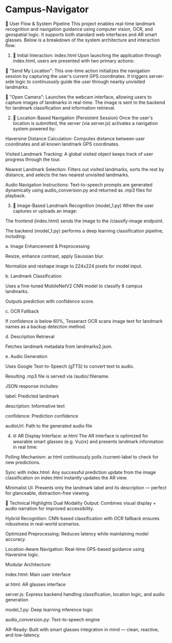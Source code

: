 # Campus-Navigator
🔁 User Flow & System Pipeline
This project enables real-time landmark recognition and navigation guidance using computer vision, OCR, and geospatial logic. It supports both standard web interfaces and AR smart glasses. Below is a breakdown of the system architecture and interaction flow:

1. 🧭 Initial Interaction: index.html
Upon launching the application through index.html, users are presented with two primary actions:

📍 "Send My Location": This one-time action initializes the navigation session by capturing the user's current GPS coordinates. It triggers server-side logic to continuously guide the user through nearby unvisited landmarks.

📸 "Open Camera": Launches the webcam interface, allowing users to capture images of landmarks in real-time. The image is sent to the backend for landmark classification and information retrieval.

2. 📡 Location-Based Navigation (Persistent Session)
Once the user's location is submitted, the server (via server.js) activates a navigation system powered by:

Haversine Distance Calculation: Computes distance between user coordinates and all known landmark GPS coordinates.

Visited Landmark Tracking: A global visited object keeps track of user progress through the tour.

Nearest Landmark Selection: Filters out visited landmarks, sorts the rest by distance, and selects the two nearest unvisited landmarks.

Audio Navigation Instructions: Text-to-speech prompts are generated dynamically using audio_conversion.py and returned as .mp3 files for playback.

3. 🧠 Image-Based Landmark Recognition (model_1.py)
When the user captures or uploads an image:

The frontend (index.html) sends the image to the /classify-image endpoint.

The backend (model_1.py) performs a deep learning classification pipeline, including:

a. Image Enhancement & Preprocessing

Resize, enhance contrast, apply Gaussian blur.

Normalize and reshape image to 224x224 pixels for model input.

b. Landmark Classification

Uses a fine-tuned MobileNetV2 CNN model to classify 8 campus landmarks.

Outputs prediction with confidence score.

c. OCR Fallback

If confidence is below 60%, Tesseract OCR scans image text for landmark names as a backup detection method.

d. Description Retrieval

Fetches landmark metadata from landmarks2.json.

e. Audio Generation

Uses Google Text-to-Speech (gTTS) to convert text to audio.

Resulting .mp3 file is served via /audio/:filename.

JSON response includes:

label: Predicted landmark

description: Informative text

confidence: Prediction confidence

audioUrl: Path to the generated audio file

4. 🌐 AR Display Interface: ar.html
The AR interface is optimized for wearable smart glasses (e.g. Vuzix) and presents landmark information in real time:

Polling Mechanism: ar.html continuously polls /current-label to check for new predictions.

Sync with index.html: Any successful prediction update from the image classification on index.html instantly updates the AR view.

Minimalist UI: Presents only the landmark label and its description — perfect for glanceable, distraction-free viewing.

🧩 Technical Highlights
Dual Modality Output: Combines visual display + audio narration for improved accessibility.

Hybrid Recognition: CNN-based classification with OCR fallback ensures robustness in real-world scenarios.

Optimized Preprocessing: Reduces latency while maintaining model accuracy.

Location-Aware Navigation: Real-time GPS-based guidance using Haversine logic.

Modular Architecture:

index.html: Main user interface

ar.html: AR glasses interface

server.js: Express backend handling classification, location logic, and audio generation

model_1.py: Deep learning inference logic

audio_conversion.py: Text-to-speech engine

AR-Ready: Built with smart glasses integration in mind — clean, reactive, and low-latency.

